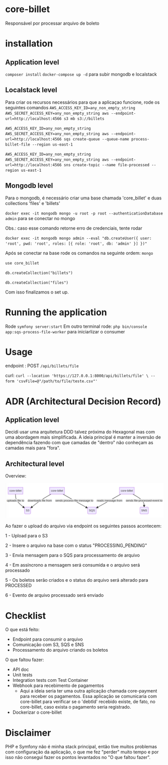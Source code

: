 # core-billet
Responsável por processar arquivo de boleto

# installation

## Application level
`composer install`
`docker-compose up -d` para subir mongodb e localstack

## Localstack level
Para criar os recursos necessários para que a aplicaçao funcione, rode os seguintes comandos
`AWS_ACCESS_KEY_ID=any_non_empty_string AWS_SECRET_ACCESS_KEY=any_non_empty_string aws --endpoint-url=http://localhost:4566 s3 mb s3://billets`

`AWS_ACCESS_KEY_ID=any_non_empty_string AWS_SECRET_ACCESS_KEY=any_non_empty_string aws --endpoint-url=http://localhost:4566 sqs create-queue --queue-name process-billet-file --region us-east-1`

`AWS_ACCESS_KEY_ID=any_non_empty_string AWS_SECRET_ACCESS_KEY=any_non_empty_string aws --endpoint-url=http://localhost:4566 sns create-topic --name file-processed --region us-east-1`

## Mongodb level
Para o mongodb, é necessário criar uma base chamada 'core_billet' e duas collections 'files' e 'billets'

`docker exec -it mongodb mongo -u root -p root --authenticationDatabase admin` para se conectar no mongo

Obs.: caso esse comando retorne erro de credenciais, tente rodar

`docker exec -it mongodb mongo admin --eval "db.createUser({ user: 'root', pwd: 'root', roles: [{ role: 'root', db: 'admin' }] })"`

Após se conectar na base rode os comandos na seguinte ordem:
`mongo`

`use core_billet`

`db.createCollection("billets")`

`db.createCollection("files")`

Com isso finalizamos o set up.

# Running the application

Rode `symfony server:start`
Em outro terminal rode: `php bin/console app:sqs-process-file-worker` para iniciarlizar o consumer

# Usage

endpoint : POST `/api/billets/file`

curl: `curl --location 'https://127.0.0.1:8000/api/billets/file' \
--form 'csvFile=@"/path/to/file/teste.csv"'`

# ADR (Architectural Decision Record)

## Application level

Decidi usar uma arquitetura DDD talvez próxima do Hexagonal mas com uma abordagem mais simplificada.
A ideia principal é manter a inversão de dependência fazendo com que camadas de "dentro" não conheçam as camadas mais para "fora".

## Architectural level

Overview:

![Alt text](./high-level-architecture.png?raw=true "Title")

Ao fazer o upload do arquivo via endpoint os seguintes passos acontecem:

1 - Upload para o S3

2 - Insere o arquivo na base com o status "PROCESSING_PENDING"

3 - Envia mensagem para o SQS para processamento de arquivo

4 - Em assíncrono a mensagem será consumida e o arquivo será processado

5 - Os boletos serão criados e o status do arquivo será alterado para PROCESSED

6 - Evento de arquivo processado será enviado


# Checklist

O que está feito:
- Endpoint para consumir o arquivo
- Comunicação com S3, SQS e SNS
- Processamento do arquivo criando os boletos

O que faltou fazer:
- API doc
- Unit tests
- Integration tests com Test Container
- Webhook para recebimento de pagamentos
    - Aqui a ideia seria ter uma outra aplicação chamada core-payment para receber os pagamentos.
    Essa aplicação se comunicaria com core-billet para verificar se o 'debtId' recebido existe, de fato, no core-billet, caso exista o pagamento seria registrado.
- Dockerizar o core-billet

# Disclaimer

PHP e Symfony não é minha stack principal, então tive muitos problemas com configuração da aplicação, o que me fez "perder" muito tempo e por isso não consegui fazer os pontos levantados no "O que faltou fazer".

